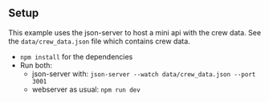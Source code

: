 ## Setup

This example uses the json-server to host a mini api with the crew data. See the `data/crew_data.json` file which contains crew data.

- `npm install` for the dependencies
- Run both:
  - json-server with: `json-server --watch data/crew_data.json --port 3001`
  - webserver as usual: `npm run dev`
